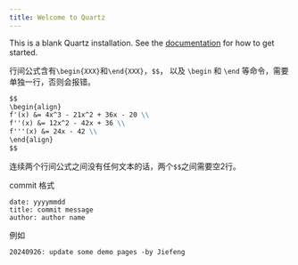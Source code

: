 ```yaml
---
title: Welcome to Quartz
---
```


This is a blank Quartz installation.
See the [documentation](https://quartz.jzhao.xyz) for how to get started.

行间公式含有`\begin{XXX}`和`\end{XXX}`，`$$`， 以及 `\begin` 和 `\end` 等命令，需要单独一行，否则会报错。

```markdown
$$
\begin{align}  
f'(x) &= 4x^3 - 21x^2 + 36x - 20 \\
f''(x) &= 12x^2 - 42x + 36 \\
f'''(x) &= 24x - 42 \\
\end{align}
$$
```

连续两个行间公式之间没有任何文本的话，两个`$$`之间需要空2行。

commit 格式

```
date: yyyymmdd
title: commit message
author: author name
```

例如
```
20240926: update some demo pages -by Jiefeng
```

